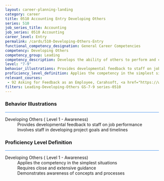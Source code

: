 ```yaml
---
layout: career-planning-landing
category: career
title: 0510 Accounting Entry Developing Others
series: 510
job_series_title: Accounting
job_series: 0510 Accounting
career_level: Entry
permalink: /cards/510-Developing-Others-Entry
functional_competency_designation: General Career Competencies
competency: Developing Others
competency_group: Leading
competency_description: Develops the ability of others to perform and contribute to the organization
level: "7-9"
behavior_illustrations: Provides developmental feedback to staff on job performance ? Involves staff in developing project goals and timelines
proficiency_level_definition: Applies the competency in the simplest situations ? Requires close and extensive guidance ? Demonstrates awareness of concepts and processes
relevant_courses: 
 - 92 Asking for Feedback as an Employee, Carahsoft, <a href="https://www.linkedin.com/learning/asking-for-feedback-as-an-employee">https://www.linkedin.com/learning/asking-for-feedback-as-an-employee</a>
filters: Leading-Developing-Others GS-7-9 series-0510
---
```


<div class="desktop:grid-col-6 margin-y-3">
  <div class="border-top-2 bg-white padding-3 shadow-5 height-full members-hover border-1px button-border border-top-blue radius-lg card-text-color">
    <h3>Behavior Illustrations</h3>
    <hr style="background-color: #2680EB !important;"/>
    <dl class="text-base card-content-color"><dt>Developing Others ( Level 1 - Awareness)</dt><dd>Provides developmental feedback to staff on job performance </dd><dd> Involves staff in developing project goals and timelines</dd></dl>
  </div>
</div>
<div class="desktop:grid-col-6 margin-y-3">
  <div class="border-top-2 bg-white padding-3 shadow-5 height-full members-hover border-1px button-border border-top-blue radius-lg card-text-color">
    <h3>Proficiency Level Definition</h3>
     <hr style="background-color: #2680EB !important;"/>
    <dl class="text-base card-content-color"><dt>Developing Others ( Level 1 - Awareness)</dt><dd>Applies the competency in the simplest situations </dd><dd> Requires close and extensive guidance </dd><dd> Demonstrates awareness of concepts and processes</dd></dl>
  </div>
</div>